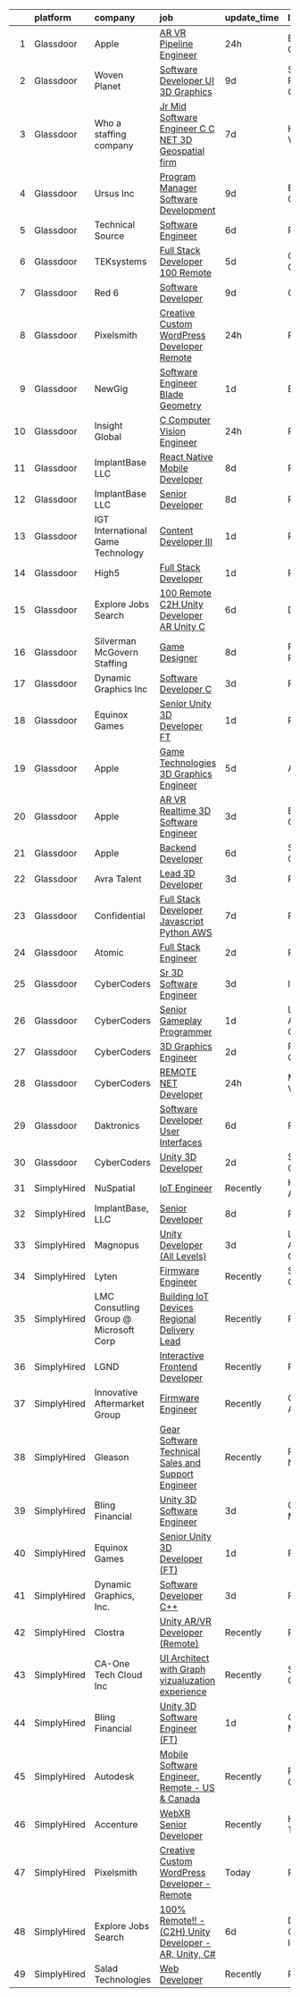 

|    | platform    | company                               | job                                                                                                                                                                                                                                                                                                                                                                                                                                                                                                                                                                                                                                                                                                                                                                                                                                                                                                                                                                                                                                                                                                                                                                                                                                                                                                                                                                                               | update_time   | location               |
|---:|:------------|:--------------------------------------|:--------------------------------------------------------------------------------------------------------------------------------------------------------------------------------------------------------------------------------------------------------------------------------------------------------------------------------------------------------------------------------------------------------------------------------------------------------------------------------------------------------------------------------------------------------------------------------------------------------------------------------------------------------------------------------------------------------------------------------------------------------------------------------------------------------------------------------------------------------------------------------------------------------------------------------------------------------------------------------------------------------------------------------------------------------------------------------------------------------------------------------------------------------------------------------------------------------------------------------------------------------------------------------------------------------------------------------------------------------------------------------------------------|:--------------|:-----------------------|
|  1 | Glassdoor   | Apple                                 | [AR VR Pipeline Engineer](https://www.glassdoor.com/partner/jobListing.htm?pos=115&ao=1110586&s=58&guid=00000181b88d7bb8a4b5c27429c0faae&src=GD_JOB_AD&t=SR&vt=w&cs=1_7e60c40f&cb=1656658689347&jobListingId=1007972446641&cpc=AC285F3A3ECA6BB0&jrtk=3-0-1g6s8quv2j4ji801-1g6s8quvfi3b7800-1d5f2db8634c51cf--6NYlbfkN0BvKrLyj5gPmtZO9T8euul8TCxuuKNOtzRJOomxnwSEodTz2Bc-sPZlbtkML8D-m4qT2DjEjpQKGDgNwmz0vov5PPHhWcBL3nQTJXNeBfVuz2_zERcmGp94VjvwpFB1CDCw33aHp4649kAZagZuh0c82_Ag1blRGzs46LO7IearL66muacGMpJM6NWaC8NqzcMBrrMhiOvNXwzUY_fGQu9RsgdCB44zphenJ-RHerUrynoabYv4TIIZDh6QZ3LozbE0xKGpT8eynC-YpC28f6sifaoLLRf9TTpMCKL6WxGdeBWvW469q6dS7fbv0tvRREZdxnTn_24avTM1PJEkoSJJRkKZHTHGBGQHTUKduooel_RZp9hzc3-pieVjlQZqQ6s7BgQXDdWxo9O14TfHBKTUqAdWxTA4abvWJcjIwfp776AGU6TQIcrRfBKzfZqj-ZzgHsFWjZ6JUAjDPM6zOQMlIFMzGgu0MpHm5pR2eHintha45A6Lalx8YBlEziIeghHUCTGnKAr1mRVxJR5T4S6u6dJNjvqt5GMDtpr8LxveZzJJdgjNT4g-kwDAXFjr06CSq60PRiiO33SkLdf0BpJbXvyq_Wbeaiv_HvCv-AhFXOGo1bxs6cJqz4eYHVAh4QtvG546-j0aQhIdESYByVEMHhb1hdDMVD0arg-phPZE4hijakWCO9vvLs6SNkn4PubAZ8eGJAojOSdfZwRzyEacOCsc51IqGV-AMvIZB1rpQHcj3mxEuRYQxiixV6C5tWIYSkDopuBA9n0rTZNtHn1Ll-p2_LOaW6gobLx-hzQA-jecLcvtbPpThB5nz3tepO1AQCj_kLYOopAfr59H2sqhYT8a1R7wXGKMwBdPcbzinXegXIZKAUYYdRAKM9yUOcT9CrJ1QW3NKJ6SJmUBHinSWUW2Jy7FdlUoXP_ROnQF1vnAIKRZstzl8co1AYWAO3I%3D)                                                                       | 24h           | Boulder, CO            |
|  2 | Glassdoor   | Woven Planet                          | [Software Developer  UI 3D Graphics ](https://www.glassdoor.com/partner/jobListing.htm?pos=109&ao=1110586&s=58&guid=00000181b88d7bb8a4b5c27429c0faae&src=GD_JOB_AD&t=SR&vt=w&ea=1&cs=1_f8ab2852&cb=1656658689347&jobListingId=1007955687010&cpc=7095061949A44974&jrtk=3-0-1g6s8quv2j4ji801-1g6s8quvfi3b7800-da7d4409d741f80d--6NYlbfkN0DSgjPPcnEdvoK3uuxfISLALE6pB1FR7YSHOr_tSg5_QCn410VK5Ds4sai37YL-FnEhUvG6znOTbphGwngXcmoHQ9ABJRffHNWhLUdiDxUSHVTiGv3ojd4-sF3sJNM4xsyd01VO5GnQJyVvfpULynuHBxYqfojnCTSmBGCbjWQ81L1iddkWxQrTSmL50dKnsyukfGfjQRPWamfCJWyhPbvISr5LkdqRmjMHKMOM6mKXUPPk34Mmb3OsKXhZAAn0XSq33DmQkTo5MLIAKREW5cur1wX3nBR8g4VZMINxhh2bLX1lt_wH21Ze2eN4rY8TtuJxHd3-vJuMay94lGjqOXJb9Rx8FnNsz8v0Ott1KyCbwoipowO9FsJIN4g_8JCHOTSiuBRIMiZ5EIwS_5z16JGRYhPPo86qRwtp11OJ5qvHOISjnOGNQz__Tcsi0YbKK1RSkxFHnbngcJ0t_FOPNi8Qkc3dZdP0SeKof3z992JLAN8Xa9fNRNCRzB1BSh3k-or7Qk8vhCSRg3EsVzJlAqbyAv5tdOg6VJEjVJdvIGAK7lo1FZ5cTRCDtvyPngYfUBDAFcvQv2z53g%3D%3D)                                                                                                                                                                                                                                                                                                                                                                                                                                        | 9d            | San Francisco, CA      |
|  3 | Glassdoor   | Who    a staffing company             | [Jr Mid Software Engineer   C   C   NET    3D Geospatial firm    ](https://www.glassdoor.com/partner/jobListing.htm?pos=121&ao=1110586&s=58&guid=00000181b88d7bb8a4b5c27429c0faae&src=GD_JOB_AD&t=SR&vt=w&ea=1&cs=1_704e32ef&cb=1656658689348&jobListingId=1007959211111&cpc=334ABAF5D42DC775&jrtk=3-0-1g6s8quv2j4ji801-1g6s8quvfi3b7800-625de26a60a44a45--6NYlbfkN0D8qe4D8speIWsVRs46h0m7IsudPd75aHHMzmLGJRCPyG-QMcvsiuXB6iu7s5abUKrKUwETLck8qCCezqhv485mPt3Q_kZI7b2gH96tQV2uN75OtnfMYlmhYFTv8n2tEn5NsykXGqWCeiWEW_wBO3twwXMmLZHhwVumMEbGRRqD1ZwGQ6mbg9pdgTouKvehbLAV2d7AW7zaU7q-Y06IMNiMAwqC5SLrC488M8OLNfl-qELAKTfhEkeT8B7S3yeLQWXUNpc5yvY4Yw6jWQXSQjBKaBv4jtcBExReaIu1ebc7ZJ-LPAZdwIpTuOeNM6DHkbeXmlagl1iLH-TbXEeu3E3KXcG_63L1gmx0Wr1DSquGpszVAH57omRhcaMDpKUNtTZCfSDxSfrOu59JxEFs9TWn0C-k8sVQnFC8ylz-uV3eAtNZKxebGswXXElEhKhIzmX1LWy80V-xY4pWKSNH0At_qSI98YPfjd8gdcdZCF1ATtkPp4mQSl0p-OxRt5URPF35_4PJgHsjxrRKM5b_TaLq3rNsnwxNRqY%3D)                                                                                                                                                                                                                                                                                                                                                                                                                                                         | 7d            | Herndon, VA            |
|  4 | Glassdoor   | Ursus  Inc                            | [Program Manager   Software Development](https://www.glassdoor.com/partner/jobListing.htm?pos=118&ao=1110586&s=58&guid=00000181b88d7bb8a4b5c27429c0faae&src=GD_JOB_AD&t=SR&vt=w&ea=1&cs=1_fe484fc1&cb=1656658689348&jobListingId=1007955127998&cpc=C891152315FA1AD8&jrtk=3-0-1g6s8quv2j4ji801-1g6s8quvfi3b7800-36fcf56525232198--6NYlbfkN0CT8vBT9H5mqECx2dfLV_FONLPDKpIRssxVwtj05Tmm4rA5I0VNOPdM1oYsK66ov5ouvJivJ5tJ2SVqe3r-e5HeLsmzLzDCShG5zpORszXhBJtxPw57cW2U53V_UbSQd9JzwMjFCX02TWnl5hXdiTy7EYr6dFtbtpfAs1imD37TwjXyo9FMeYXF5abEcIqCIrfa_YzoIE0CwPbvCWK2fwkA3TiKmtrv2QdMSTNy19rr_hWY1tFZI1qXm0u119vt2JKY3XHboXIds4nDribxhprSmGA_njOu7fzlnBr-wEqxvxBxpWcWlgPlIyCurVCuCempSjl34S7EbKlv4N336eJLWn4n4fLG3ytOSG_GJjHs2BId2qfaH9Rt0uZcFJK_DKBYtjcIVn75mj3uOvtF4NCeCHRQDUQCkcJ1A9Th8kGPy4KXurOe2hbq88LcZtzR4sW30FQjDc8pwE8KQlzMItR0kaONYT6diHVnN_nbKxYk-0KqF_U66YzBDHTp3-Kpw3xqFxOteC0eZVcn1VCkIoRJsdpykiTXeWAii4lbCzaDIkxFp3axYBgi55AuyJLvJgCMW09WkMVAquc0Eic5J-LVs8FN0Azk2k0BT3MJ_YjmQGkYL6D8uO5Y7FXU-pRp8uIYBtXa0pJFsXCxHFR2p4bVBTfD7E2U_mA6a7jfjnTw6ri8vYqMf5I5tR5fEHqmGKsPIgybuxSF8sYVa3NanFFQiHIpEE8e6ekWY3Oz43vP0_L9KuWiUmXj0Rzfe3T6guc7EaFhHAAkk5K6erHj1vMbLS5X2EgBcGPateqeNgEYUoNSHcDMKFiFTzCxVnIkOdWVVzYP8OUJQgfLpy9JuFIub3JzsusHiGHLvRqho0I7ByXN2WUi0iTbh4TtmmA7rtq013PAmA8iaROndHqpiHLKXIOZWcGzpKhBdznVZLopiJbkOovA7aTqDr1CmOTOMfMmEOnpis_6qjrBW8ICpXYmoL_g3HFWlCS1gA16CZI1FSdq-L1BKUf1) | 9d            | Burlingame, CA         |
|  5 | Glassdoor   | Technical Source                      | [Software Engineer](https://www.glassdoor.com/partner/jobListing.htm?pos=117&ao=1110586&s=58&guid=00000181b88d7bb8a4b5c27429c0faae&src=GD_JOB_AD&t=SR&vt=w&ea=1&cs=1_51736cee&cb=1656658689348&jobListingId=1007961571512&cpc=451933188B21919D&jrtk=3-0-1g6s8quv2j4ji801-1g6s8quvfi3b7800-38a998f66b34b28c--6NYlbfkN0BVHAVbyk02xtdsekdlTrE-4sTi7dv4b3jkPrZBtDRpMmX6F-ebl-7PLX6xGoiR0jjAZMnmRerhPS8uGsQzgG9CydPJ7lZl5noo_pRBVedVJ8bNhZsjvHTwcVuhI-z9CqrJ4lm6RRWljlxgDh51O7-xUjw1kfzByL2-3aNCQvEYsWSE0Bs0GjSZVC5Dyh699AoYTkcMWO3XoNj0MPBxG1OHZXck8eyIx-akdWCtEpy9qbyWjo9z0oUK2Q5-aezN3fs9Q0pt2uk4rUTSJjssOB-3U8V3ZtThs-9kSXSVgu7y2hGsXRHxHqNVqApYkP4BYI0XuOdigf0M8_eZ3TiRzMeHLYvxjvCfEwZHgfKMMNASmrsPtylRAFtyfJZNB5J-o11qpShaoNMBb6yZ0YDAZiSGm_V0eAvT_JO2v1oFHBfAi_N7XZaBoeOropAAYikc9VpWFs7DoUgDd5jOx_UAcnXct02bppe7K4z_feIggSUEyURj8TGmkXq8BTHfZEkC_HA%3D)                                                                                                                                                                                                                                                                                                                                                                                                                                                                                                                                        | 6d            | Remote                 |
|  6 | Glassdoor   | TEKsystems                            | [Full Stack Developer  100  Remote ](https://www.glassdoor.com/partner/jobListing.htm?pos=116&ao=1110586&s=58&guid=00000181b88d7bb8a4b5c27429c0faae&src=GD_JOB_AD&t=SR&vt=w&cs=1_55e857a7&cb=1656658689347&jobListingId=1007963107769&cpc=FB7E4A1762AE5BEC&jrtk=3-0-1g6s8quv2j4ji801-1g6s8quvfi3b7800-dd2d6808522f015a--6NYlbfkN0AuKz8EBO1xHDEL7V2YF9xF3dC_I9B9i-Zw2Jh8clPMK9BxhHDJszxSyW718EipT5My3xB9RWvC7WDHU0ow0h9pRvblyax8OxUTtalMaILp5jVWkqYx7spXz-8btzutYQSmz2NWveblO8aeSWwOdjrsGXboQ5PLDlnryxKKX6yYvnVs1-XGk4ruC5xRGxEUMdUVK2h6lUTgkQlkKwvtSZiWLNO_upMWZQ8waNszWvPW8Zcyfejz1emlwMtPktk60g-thv0zk9mugBBJnEi5oRUoG5cc20NltTfSR-DLDTiYiLafwQydzn3We-Pp9dOCJma3tYH-xQI-hQXrI1NiIWtZINzuMfoj_7fqu1LbRTpR7pcQz5WE__6KTk06J1JFZqQuwQp4Z0TxaseoPEafdYvDTkSZzriVLUE_SiErj3bvOmWlsRuEAbNC1dsl8NKPPFCjiIfgUCV0FhXBrJymjRBce60mo-ZAjulOoeTX-a1ewXqYfTysEfJmFILB3iiBrzOmELdDYMyfBd1b46YAocSApB3Vp6Pa0vDa_re1cSyMDe7iqjcGFO3g_FHV3JKTLm6qam4wdDj2bhfeXY39mjp1u-Tdk6tSGSwXEk8vHQw-fj7W3MbTrXKMAufXXoNNpkiDRcFlu1PG-ssoVjKvL8HLMdsxewnyOZZAlpbXgZICQmezRF5KqZXfgcv0L7SpoIT2hqDaPPBUkPgjm8ovAKAcmnRyn1jD6f0xDEHbMVk6GrECmsT68taVp-kv58t0UXK-FJcPXIVgRnkygoSaXphfPpcBiEuPEjdeVvdTaF4vPzwfviqGXu2J5ci_tFLx9EdAtQkTxgXez7t1754OhlhK8td5jderQFTP4ozoHpQPPMIdXjnoAEYEbvRMdQ59cS5uhY1hz9G55oK9vYTW0yaRsezTB6Nbo-laXcGq0rQ26uS0hf9OTuVVpLYIaAoqx5Q%3D)                                                            | 5d            | Cupertino, CA          |
|  7 | Glassdoor   | Red 6                                 | [Software Developer](https://www.glassdoor.com/partner/jobListing.htm?pos=103&ao=1110586&s=58&guid=00000181b88d7bb8a4b5c27429c0faae&src=GD_JOB_AD&t=SR&vt=w&ea=1&cs=1_94cb3fdd&cb=1656658689346&jobListingId=1007954506966&cpc=D39918EEEC7506B0&jrtk=3-0-1g6s8quv2j4ji801-1g6s8quvfi3b7800-5c4ab0b83e9db3fd--6NYlbfkN0BKgzQyzTF1Q9mOsR1amaS-juVGLjHt5Cdom-gEF9y-xS0Vel0hhr33OUoAFojkZTzCCxyAhIwoQ3SKk3r6crmKD9iTbnHnckuIkOAw5our6bD3BudqyrmfNQD5cy0RhvJxJo-ysTYFanxeGh09IpdfdRulBhDWqkk0Jq2ImeYR9SWRM0iCMeUKtOM3fPJzZTpbv_yRoxvWpKs-z3qW3M4qrr01ArfvpEZN7qN39LJFW_iuLoNtvgXQrdptswsf3walE4DiwlTZkwfL0u54cNqwOJV2ZfyS7dG9V-8s6tt1NYDcIQoV6EITBY87Shccx32Z-ngas1cNO5vLtX2OW2wrokZzKsC5mq0XBbREZZmG8XyJYwpz-kxehRhifv6O8WNTxQo3TrkOVFVRQvj8R-ZRM9idzMxeuqsm2WKpnvbvgbvFhPqIa4AinxzvGJ72m9oL-wi_xaFzXQHgL-lIZsFEWO_tVizdJeCixT4MUG6xv5616EktQwSlyGmPC9MPy-0%3D)                                                                                                                                                                                                                                                                                                                                                                                                                                                                                                                                       | 9d            | Orlando, FL            |
|  8 | Glassdoor   | Pixelsmith                            | [Creative Custom WordPress Developer   Remote](https://www.glassdoor.com/partner/jobListing.htm?pos=126&ao=1136043&s=58&guid=00000181b88d7bb8a4b5c27429c0faae&src=GD_JOB_AD&t=SR&vt=w&ea=1&cs=1_e5aa00e2&cb=1656658689349&jobListingId=1007973883449&jrtk=3-0-1g6s8quv2j4ji801-1g6s8quvfi3b7800-9ace6d2b283665ed-)                                                                                                                                                                                                                                                                                                                                                                                                                                                                                                                                                                                                                                                                                                                                                                                                                                                                                                                                                                                                                                                                                | 24h           | Remote                 |
|  9 | Glassdoor   | NewGig                                | [Software Engineer   Blade Geometry](https://www.glassdoor.com/partner/jobListing.htm?pos=123&ao=1110586&s=58&guid=00000181b88d7bb8a4b5c27429c0faae&src=GD_JOB_AD&t=SR&vt=w&ea=1&cs=1_01cbc702&cb=1656658689349&jobListingId=1007972191199&cpc=F4EED0218A761C36&jrtk=3-0-1g6s8quv2j4ji801-1g6s8quvfi3b7800-07ee170b6275eb53--6NYlbfkN0DMRWx3dxQwEUy80STP2pDlM0S_bnaKySzJTmtENEPEW3GrnwDjkmeNwP_gM4-BL2EF_g2Ic3Ob19b0GQ0EEj-6_mMnijaAJDoZuKRSZ7w5KszHpJloFu_9LhrjxYUCADxZKoCIPECkaqwcsCMDIG1OKRGFqJWWMO44T4vmBaXUhZ5AmACZkL_BUnih1vAu9nR9_5rDua1DuRp2QVutMqXK0fBcPWSqN4q3rXxK1Ltvy6cOfqUHtocPkJHXMlgn8TN2YGG4bCGzzHjHIX-6xBRBS8A90JsiyxK7IGivJUh-JE53NySogXoDvN4aL2h1tPaTOEFHHgY96hm6gKhNVYBpey8G07MPKKCtFXF4SAO2366NEVMFGSNMid5xkiM39ThYWqkwiPWdmkqXkdrt8TFmv4wN1eCw1e6OTWlWDl5zblGmHe83zBJ_iIkTbYXId92jeuNZHc4ZN3LZK9DVDFd5_Hvqtp6RjiolZ2XaN6hbY3y3quuBIjqhmlAmkbchFR8o-aB82vmNhJg6Kqswl4zVA79f3NCP3G0xqLVt-k-mlA8qniaLTM0KbBCHXGqIrrs5R625B6OTGFo0hhIlGDJzpRDab3p0xjciwiUEa5hr_wC2v7cVwxGGaQSDDdO-UXdkURA_b3ti1oZkphX95-KcL85oTGeJSEiv-pOyBZJk8Iaduy8Dqqo3G9vM_2NnfEI75kbaHobnXT8ilJDdZPOAP87rfUvyof8m5LpEN5IZqwI5g6JaApPgXOpeq7QZJ-c%3D)                                                                                                                                                                                                                                                       | 1d            | Boston, MA             |
| 10 | Glassdoor   | Insight Global                        | [C   Computer Vision Engineer](https://www.glassdoor.com/partner/jobListing.htm?pos=122&ao=1110586&s=58&guid=00000181b88d7bb8a4b5c27429c0faae&src=GD_JOB_AD&t=SR&vt=w&ea=1&cs=1_307262ef&cb=1656658689349&jobListingId=1007973570056&cpc=6FC5BA77C9A4CD78&jrtk=3-0-1g6s8quv2j4ji801-1g6s8quvfi3b7800-c1e7a501c3fb4c27--6NYlbfkN0BKkHZu3wF05EeDimN_p6sYpKCMArvwa95YdH7UpkaBCobj99dZAfyuabIV-dEThHXJeoXWh73sKD6iYvKca0fqS7edlRXJIiJ3u56MFg4IcKjkxM-p3OAv67Tk-g69Hr_Jw7p8wdDFVkUzCUEaRyWgN08TvkVwvXeek7395JE0TEdOfv4ev4GTkB3T58Gk9f1t-30-RoazBS5uyrS9MunBvPYhLjnzNH9NRaCMYgk-fTNarjjA3SWU48zbSMI5_ou1UOfNUmLsiCrjVWkegpM2rQY2OcKKDlke6GZ04pu4DQ0ykCO3_Eo_nFQ-pisICSRPRPgh-WbzbcyThnHUOiBJbTVFr0D-7EyJLow4vMha_rXTrJwShSNRlVxmNBaPQ1UUC0i3bDzDc24jXgD8QiclHmHCZgNGbGu_m16cGDldQvjxpScy34qOrcqDHg8X05Voo9hlMQB5TLpWxh729z3Dl14VIodnvRlGyNAZzdi48lRbzEMGis0bx0gKXZRwqw1PsHz-TOeDQg%3D%3D)                                                                                                                                                                                                                                                                                                                                                                                                                                                                                                               | 24h           | Remote                 |
| 11 | Glassdoor   | ImplantBase  LLC                      | [React Native Mobile Developer](https://www.glassdoor.com/partner/jobListing.htm?pos=105&ao=1110586&s=58&guid=00000181b88d7bb8a4b5c27429c0faae&src=GD_JOB_AD&t=SR&vt=w&ea=1&cs=1_77476743&cb=1656658689346&jobListingId=1007957807226&cpc=F7A2269C793D5877&jrtk=3-0-1g6s8quv2j4ji801-1g6s8quvfi3b7800-5c8d0a05a8c6c5a6--6NYlbfkN0BHQbTvVCdnG9b5D_7dafPobYSDZepSIAvvxtVc087LjiNw-s6lgyJahSy1GHsxjTdHmIMK9E_40OTjVPO0ENsVyl6GMyfEVsoo29DQNBqPMsCPXjbc_KenJVHFPBx4fOd6tzIQsHCej_drai49cVorEUJqvvUxrHGJmB0kYfFXhy60oIeINEh5HdgkhMfuAq8hRj8Ib5-8wHwAm0oHl05mFrYPC05hpIURCdfMCZAnnnA71ZRaVwB2gNEwZ_bfYEc-us46CpARTqgHqqbBwEmMWQrvX5QwzVtqWK2YTp7O9BVEghRoIpCwuSFIlqW08BPcZLgiGJceOldT3OKfSKbQNN-h5Hef84LCE4pW9fykO_U_6qCW7a6KDr3VQVsspQSNceHwK1S-sqZ1U7Y9emSLI1GBr0yTEMmwv433goM7lAzFPvs0I5unBZw0V3cVzMzn4BP3HLoe2BX2xo8OixPmqv-eE8MZnZzAp8E9afskg5AO4BV9S-nBtimwO1e6tAS_FsG-xU6r2g%3D%3D)                                                                                                                                                                                                                                                                                                                                                                                                                                                                                                              | 8d            | Remote                 |
| 12 | Glassdoor   | ImplantBase  LLC                      | [Senior Developer](https://www.glassdoor.com/partner/jobListing.htm?pos=107&ao=1110586&s=58&guid=00000181b88d7bb8a4b5c27429c0faae&src=GD_JOB_AD&t=SR&vt=w&ea=1&cs=1_48616333&cb=1656658689346&jobListingId=1007957820633&cpc=C5F9C09AE97B3D2F&jrtk=3-0-1g6s8quv2j4ji801-1g6s8quvfi3b7800-45a05c806a6d09c3--6NYlbfkN0BHQbTvVCdnG9b5D_7dafPobYSDZepSIAvvxtVc087LjiNw-s6lgyJaGbu7fEscQ6pZBMKEtdjxNwgmX0ciyn-BR6tE8MLSG_fBtNgqzdZIrlcnvrR-wrO9YX-yeiUAT8dLF1Ic2AHyvzhCxNBqKELpLjJWlKBiNFQYeImUzGsLe4qlT9S8ZJ2CPHHjE3WuI9n-EBuNDHrQM2DWTYaTjKnAZZtFQ2OiPwQdCJ0PClq0ASs4tfswccbpqJUpjVlNDgXk25sjh0JMZPH4xwEa8Fb3H4OhzB4uK1BS1YTn8v0FnqG4MnVWy3vudp73Pum_al4JYjbivqNoL7utccN-vq6FTQr0KyjC7WBrRgAl-YB_FeuSyqyd5CIAZ3IfUIohP0vNT8Wsa2I3wjCBayiD50C6ifQNQgTNGDvLSg9H6m_H1WMdWYES98zVTjnbz90WH2HWCgy14PPDDGfVj2_5Tpu9-0l2nXjS96tAqV_RNiltgQboknyINMxx4E8SFbQb0r8%3D)                                                                                                                                                                                                                                                                                                                                                                                                                                                                                                                                         | 8d            | Remote                 |
| 13 | Glassdoor   | IGT   International Game Technology   | [Content Developer III](https://www.glassdoor.com/partner/jobListing.htm?pos=102&ao=1110586&s=58&guid=00000181b88d7bb8a4b5c27429c0faae&src=GD_JOB_AD&t=SR&vt=w&ea=1&cs=1_da4ae60f&cb=1656658689346&jobListingId=1007971098258&cpc=43E37B7B5399EAEF&jrtk=3-0-1g6s8quv2j4ji801-1g6s8quvfi3b7800-e16d4a7645c50906--6NYlbfkN0C3FGiAGKMufg06vyvXEyGw-21Rz5inohOPof25eO8swrw6TWRIst41YXjqp7YQq9452rKQDxCCV_IA1_XZE23ZbYQJ3O1O-r__jclhSxkrY9Cg6mYeOX6R5kzK4-ftdYp9aaexOnM-pzt6awK5qX_w3w1P0nLQUHhl3_aWO13E54bDWCyN6K6GtcSarFXEkwoQD2yh5duOWutP3PjrfklIK5urFitNLU3xlY4SCOGBdLlydn2WriTbbNtLOb4C3VRpORS4fJ-DsdV5PHTxC7YDhWIh78wzzVNEbSjra_8w1CpCDlXAuykDhMqKM3-ozGZ31ZYhXw9MZt1dw90oB1ov9YeHF2HzIT6xAweRSviDzNxsReFLYY8UD3d9W7paRqt5M4kw5q_CUnyi-42mqPQ2NQk_af0UstwAocWmscR2bYgJY2D4C_fxV5COlVvurSTRdA8AO4zC_6CmVx4m1awZj6SgeAJf1V7gsxMaEgfyGQTI01LEwSujB8vvuFW1ynSgQR-4t-XYpHf9CTl6WoAE)                                                                                                                                                                                                                                                                                                                                                                                                                                                                                                                  | 1d            | Remote                 |
| 14 | Glassdoor   | High5                                 | [Full Stack Developer](https://www.glassdoor.com/partner/jobListing.htm?pos=110&ao=1110586&s=58&guid=00000181b88d7bb8a4b5c27429c0faae&src=GD_JOB_AD&t=SR&vt=w&ea=1&cs=1_fdb96019&cb=1656658689347&jobListingId=1007970858655&cpc=8CDBB1EC89CF7160&jrtk=3-0-1g6s8quv2j4ji801-1g6s8quvfi3b7800-10f789ec03780c9f--6NYlbfkN0AV8vU3o9nlw7wqa180ZkP3oAg17VLIhkP1SPyaIh_MQVSfWHQ_D-a5hu40yW4gQxWR_HOCh7-nmvzii8elykdzJ_oTeOOWIykvsvbrHeTZ6qjG5YA0JeZ_EfBKIDOnHMRSXKkoACelUoiJOmNHBaozCalxI6Bq7vZpGZaMK5iNmlJ_BXhlt3HhxJq7H9Y42SaWC56aIriWw5SvIywSplVvnnmGuDsBbic_Q_s3EBdz8cVRGyC3Q1YhzeaADoG_VkRmgropY73GwX5u3I_dGiAaUcOei6gZu9p-24Gkxdt6rK1F7wnRlk92WnUsHRlEKErXceW5JbFDLtyzwqkhtOYLZjSibFT1er28tw5J88a5fTlQKJdJzYHtJ5SFcPZL1GLBHht6hKM5iVKUkS6ixHvl-PeN3FLxn-a0KYfySinRZWsl-7f9jMIcUj17eiLrL5BrBtRSklZr9aTM0zgmQKb3GuKuJanCNjJoyplScBr0zxYPkct49UEFu_zVYUexs95XlBOP0JcnIzJfbayV2foL)                                                                                                                                                                                                                                                                                                                                                                                                                                                                                                                   | 1d            | Remote                 |
| 15 | Glassdoor   | Explore Jobs Search                   | [100  Remote      C2H  Unity Developer   AR  Unity  C ](https://www.glassdoor.com/partner/jobListing.htm?pos=127&ao=1136043&s=58&guid=00000181b88d7bb8a4b5c27429c0faae&src=GD_JOB_AD&t=SR&vt=w&cs=1_671bf65e&cb=1656658689349&jobListingId=1007961440668&jrtk=3-0-1g6s8quv2j4ji801-1g6s8quvfi3b7800-e19d92c6f24ffd7d-)                                                                                                                                                                                                                                                                                                                                                                                                                                                                                                                                                                                                                                                                                                                                                                                                                                                                                                                                                                                                                                                                            | 6d            | Denver, CO             |
| 16 | Glassdoor   | Silverman McGovern Staffing           | [Game Designer](https://www.glassdoor.com/partner/jobListing.htm?pos=114&ao=1110586&s=58&guid=00000181b88d7bb8a4b5c27429c0faae&src=GD_JOB_AD&t=SR&vt=w&ea=1&cs=1_a5f09e43&cb=1656658689347&jobListingId=1007957290539&cpc=F45C15D234B746DE&jrtk=3-0-1g6s8quv2j4ji801-1g6s8quvfi3b7800-89b269772a073bc3--6NYlbfkN0Dwa6funn_zBmfmtIHdm8fVkKK5B_TJItnddu1qKbLcVKNtQnq6u1eV-3UF40GEJPcjT4xrmkgORxJTT1tfw2atO4f4SboBnuv-924LXl9FaKEVyMzdkNQJXntVqrwATgc5sSvVqsA5dDPSX4T3Onjywb--ej_SpUW57z4Uf5yfFSU75oWrDYCGzgFkIRaZ2LB12XCMfomkaODP8NxLSVIRP9uOg4ydcmThKV1RwSS8ucmo_j5a-7b9x0R04Mo32O0IBpNOokwTsIkCWRiwGJJmPcz5etlgXJfE-FO2RKID763mRhhj69CEE5GVoO6DRCtsTQxW6vg5pxwZo7dALHAvN559WId59MOtNIvmz6MvDX2z5L8Q8gguPp7xoxwAluj1jFkJglo_LQQjYGF98010_JYHaDou5BEdmBTLI2GzNIdKBFD_BhpC7FztcbKv7up2hiYgOJC61NRPavcitxw7rjEc9ShXoMQyRDbJx1DvxFqUq12AFb4E)                                                                                                                                                                                                                                                                                                                                                                                                                                                                                                                                                          | 8d            | Providence, RI         |
| 17 | Glassdoor   | Dynamic Graphics  Inc                 | [Software Developer C  ](https://www.glassdoor.com/partner/jobListing.htm?pos=104&ao=1110586&s=58&guid=00000181b88d7bb8a4b5c27429c0faae&src=GD_JOB_AD&t=SR&vt=w&ea=1&cs=1_6eb40fdf&cb=1656658689346&jobListingId=1007966990287&cpc=AF02A54CD0F60729&jrtk=3-0-1g6s8quv2j4ji801-1g6s8quvfi3b7800-985c606ea52ac717--6NYlbfkN0D8zH-OS32mCfLUVdqGSMwrigRLG3ouzSKCaXh7jZmpYtM7eMSA_3r0dYOkuVzBAkUP4qlhMnsmR29HOVowLS7CVzx1loPAAzCIrpjm99zkGjucQVLDnH8j5YzcyZKZ6lzz_XDlmgnuh1K_Hf_5nxMz1UO20VFshLxTT-7fNyLB3ct34-410CWDjDGNaRxePXjMcb9rALT9ht_AyJ_GG2OKAUJRrzeEJBm8EE7eX43yqkgiEMWuNcAhfTGNCZzFSgfzBLrOAJpeyWvrrhcW4d90uvQyowDV6XJgxBbEUdJh563-VASOp632FLaAPdv_hsbdBJTnZL6IFbkPLpUNoLwFpzloqbep7ioXjypiHOBV0qGHJjd0HzR_XUoUshDwOz5B2grxOOcxx6hZXuSAhOr9uqr57f5EnJdZCs1PXGamaPqSOb-GicrFAL1Dox4HvJO_GQMSkK153daYXtfYCPkfjAPRuW9g4WVv-701AbHfDwpH_L8E3NJrNPc740xMxlA%3D)                                                                                                                                                                                                                                                                                                                                                                                                                                                                                                                                   | 3d            | Remote                 |
| 18 | Glassdoor   | Equinox Games                         | [Senior Unity 3D Developer  FT ](https://www.glassdoor.com/partner/jobListing.htm?pos=130&ao=1136043&s=58&guid=00000181b88d7bb8a4b5c27429c0faae&src=GD_JOB_AD&t=SR&vt=w&ea=1&cs=1_bdb98b3f&cb=1656658689349&jobListingId=1007971049003&jrtk=3-0-1g6s8quv2j4ji801-1g6s8quvfi3b7800-8d98e9cbac81868d-)                                                                                                                                                                                                                                                                                                                                                                                                                                                                                                                                                                                                                                                                                                                                                                                                                                                                                                                                                                                                                                                                                              | 1d            | Remote                 |
| 19 | Glassdoor   | Apple                                 | [Game Technologies 3D Graphics Engineer](https://www.glassdoor.com/partner/jobListing.htm?pos=112&ao=1110586&s=58&guid=00000181b88d7bb8a4b5c27429c0faae&src=GD_JOB_AD&t=SR&vt=w&cs=1_247958fb&cb=1656658689347&jobListingId=1007963574622&cpc=334ABAF5D42DC775&jrtk=3-0-1g6s8quv2j4ji801-1g6s8quvfi3b7800-b26b9f2028e1d52b--6NYlbfkN0BvKrLyj5gPmtZO9T8euul8TCxuuKNOtzRJOomxnwSEodTz2Bc-sPZlADHp0xxmf8VmF_S-P0Ctzy4qWN3wxF51zBYH8iv5Bwc_PEIuo1glknW0x5WIvAYtTrxDLotyXeh63BCG8xRLtAe_beDd60UVoxOL0QwFqreIjpILypxP0-MD4LHULLtqrbYy70HAo3k58uY4qDj0G8kqGgaqmsKH3Yq8vIEoQ-ubmp9Lco3AWXDEsGEQTFbHW1fdxy2wUJNiSBxZYRuO8OpmoSVzo1gQnGu4QavvwWgZ9XZQxgo3EpEdbwlRCc-Tpqs7Y8yHi8nQDwQnfQDkAIRDu3Bpk_qWWblSRmmYws-lH_9cP-k1fUImRdMgMC_0wOXEp9fBMthkezlxAprb8KNz8sUylRSWwB_xHiEFrgJTKZINuTnn-MYLXjDx0SUdU2lTkPFMefLKLFb5J5usy55uQUwTrBBZeQvVSpWhoZ7EV1j4BDAs7hCMhNiGB8IIdXOa29LUbtDFdWKJO1Xw4pOHUmdaaa_sjnhiWB3J16a9Zf8kFC9KG_TiiFB795Cb5VC5B1rTC_BlUIxasBgivwPuuxm4UTQ6PD39isDJT4zZekbb_Ik77DCF_a1MOw40ysJp4v-E2_Dy6JMilGEXrZkJpVYfniAUrLI-w2_oa_UYj1L-RBmBISta9Jf3832t1s0m0gdXams_aC55nlm73FA9QNNxctNWDMnOzcBPCVfy0R3acYKgGNPVsa2BfWd-rwKUKyi8BhPT-YPv7DAgTU9Lf0h3OxnElerx4QOCkgDvHOammv4lSWk-J09zYwF9dhFenjXcwpiVONGz3zkoKfZjgl7nYUrR-vk6W_FhD_sUjf-EJ9cdHXXzpRItLLzx6YRW8oZUMZLFSmTdaD2IfT0GzDYnGI6jr9jaFgO8Fw1MgOsLqiMNkOlk-ud00M2HxCIMPnvgWccK-r-arjWIlmK5EXR1KT8e)                                      | 5d            | Austin, TX             |
| 20 | Glassdoor   | Apple                                 | [AR VR Realtime 3D Software Engineer](https://www.glassdoor.com/partner/jobListing.htm?pos=111&ao=1110586&s=58&guid=00000181b88d7bb8a4b5c27429c0faae&src=GD_JOB_AD&t=SR&vt=w&cs=1_f7de6cd5&cb=1656658689347&jobListingId=1007967756931&cpc=F41FEAB56D215062&jrtk=3-0-1g6s8quv2j4ji801-1g6s8quvfi3b7800-4806121aec4dd282--6NYlbfkN0BvKrLyj5gPmtZO9T8euul8TCxuuKNOtzRJOomxnwSEodTz2Bc-sPZlbtkML8D-m4pu2NcNAs_Kc2NEh8CThZ9616_LZTY1dZKYSLeqthIwIaV4V8yREmAbG7OXFPG0o0USwSFbce9p6oUBcWVV_0F9uHBt0_SWa4UI5gGY1RfM7S_RpPZppADDNYYvnEE3FPcogfxkAL9RgI3OVS2a-JlLE5XmK0u77yUGz74s97QwQFAOEJj0FCFn42OqCKkB8PTPk59AbcRYbtYqR42vRlgC16ODMPxeOfVgH5ZO4hwTeEmhr4HRKwgYgZXEg86qqZzkE4i2g9l08MdtS4yn-iD-4vkyJbnBv-68Q73Rp7GgyysXk3DRczAvgvRM3Od5IYgE2eH-ykfvkWEzvUfhYooS4Kq3DbgHvy0XAGr-fHLNtnn-Cb27niUkV-t7WEnbxPFHjzO6PSmP64KoblhhIWKrefwWuuJwPZFKjgJftyCDkcpV9NeFCUv63BNU-y3fdy_uPQWhqozaVpaS1-RzdbAQDHfbRgWyDXusx8Jsq0GUBFR5QN2PMIaP12Tzx0bQ6xwHNAjsPGr7bFujtIeP5LwGH2c1u1ah1SlLNw_wAsvOh4wMl-pji095ngyqQPahEmp4bRw9IHjFospREc0aWjRRw-ZLMoyjKG4rU3hcXtsATnPUYyIzsHwhHCCeplavpJDRLLsYGNCW3d2PXhPJyK4kUNpGQ-L2yPrXO7W8vD_7uCBqLJw3-M1-W5QeKPB54Yuri03vxha-Iow93lsSWFqwGgr2s2emtYDiXncKTURSSZNyet5kYP8EuflzxeknF873Ivzhuq9Lj2JUnsu9qN5IA1ji0YBA7gECiDFzL4q5pHR2e-GuJqh25aeqGQYe8jOG6rsGsMxeDa6uCk80x7sQjgETPgCcEwvD5aaoG3244PVsA0RwFZx4ByUosc1J4GvQGuskXP5dgGkpSw0WRMNY)                                         | 3d            | Boulder, CO            |
| 21 | Glassdoor   | Apple                                 | [Backend Developer](https://www.glassdoor.com/partner/jobListing.htm?pos=106&ao=1110586&s=58&guid=00000181b88d7bb8a4b5c27429c0faae&src=GD_JOB_AD&t=SR&vt=w&cs=1_43974f7b&cb=1656658689346&jobListingId=1007962892009&cpc=C4A69CCDBB3B9599&jrtk=3-0-1g6s8quv2j4ji801-1g6s8quvfi3b7800-3b36ce59d5b05ca9--6NYlbfkN0BvKrLyj5gPmtZO9T8euul8TCxuuKNOtzRJOomxnwSEodTz2Bc-sPZlC5mDe-NOaJha11SwOjgnc0fGUF0n7H888XwLQVQJI9GxGBdJOfCczw9PP2WJs-w5cadXvBhRY3d8VFI1ivJNlp5-ZTW6wrwDCuegW_PJQ5i14VSZjrhI4RcXceQlvYA07MAO2nFJ0V1T626tscxUtAHZYkXFjYNrcupuBr__jlMiSWSyjp8KQBrD8PPKaaE5tMD-IXbkK-7-Yh_zQRAHGKijbfGSUMK4XF8oMofFOM1g4cWKvyOmuUO45NCb_Llhnop7I7GmHBAOuuz_oofJB-ISSugMe9iZyoeJtCzr73MNZ2CykwFTFJr8otjM0oy73D0NcU1icLiAfuCCCvrm58vCmIjSINu_E7WRgiGfb8f4jJYrXooi9y0Y4gOcIetvib3O08ulbk8xLxo-27V2cqmOI4qap0HQKB9lYV_lFlIw8S4dyaJ90L-6rdbonHR02kwjkMZ_LJ_XGq1bb_o5wpraX2kU77KDNDOwM8ZFybjGecyy6RryL09YxdnA2SlqG12dZm3xIyBJcfTS_yKGIewWG7egfKRUqz3WInN3UWPxg9Wj5TokYFPJYom9F1pyQp78t-ZHREbq_8wZyC_Nwy8g7oCKWWHxtzwa4YYwKS0A1AOS6-Msy-7ZBm5Xf_VIMYIqHRzqkkfr1ptsUnQWY7UxUBsdzsPOFs887sTj4OcqbyZmd2hA1seSYzIFD-EmMO3WsquHtZtCDlQ-GPjOgWn45wzLqxBl4VR3dziqXe3RQKMFggrOqKG1y_VFP6OB-JeWgHGU9ivH4dEhuz1id_fR4N0QKvfHgneQ9DQ7rhO8dXOpS5-re5P-RovBRsk5Dmrrnk-a0Xe4nuNXPRd45PsrN6WNDGoJZ9Qatx5PwYhF99Rqlr854vUz60rCCfDTRY7IvRpr5fY%3D)                                                                             | 6d            | San Diego, CA          |
| 22 | Glassdoor   | Avra Talent                           | [Lead 3D Developer](https://www.glassdoor.com/partner/jobListing.htm?pos=101&ao=1110586&s=58&guid=00000181b88d7bb8a4b5c27429c0faae&src=GD_JOB_AD&t=SR&vt=w&cs=1_eeb4bc54&cb=1656658689345&jobListingId=1007966012501&cpc=967BF0C4231BAF98&jrtk=3-0-1g6s8quv2j4ji801-1g6s8quvfi3b7800-b9853b9a47741e88--6NYlbfkN0B9-418cCXRzcGI1omC3v1wRgm_AezucpluatJafpVZg5tLBFTmiP1LYryusOQq5x5E7k_t6mhbaBDBteuF76DBPDXHj-zp8dqgbQQdp2RawcH8pPcuSzr-wOpiabxlYDMY663W3o0DbYysVeWSZom54fdf65tNguu6stqwD7D3qU6iXxuRYDSu8OxZTVgThhuY5hTQ5Pxln7p8UcsYYgfxRb2wTtFQk1-rIgpPgCLvmVAsl-W0D7bTXZkb18a_irTP9UHdSMgSRgr3dQkXFknwl_fMIckIndWSueEHCNWnK6Ri1b1tG1FroDr7kv70AAqsoWt32rpIFMUS5dzUe-p6EoukOYzblEIjIweET3YytBTyxEmLFX3TjqptTArdVYuQttGr7ySwQUQwztqa3JpqXzPVLFEUxzFtwNznDKlkPbVf4hLof2A8o0r0lPI6Y4F1ZoFfQSore-02PAtZLP8pmzazOK7U3MyogAsvThpbL9Ctxr8slK-yT7e7x4-lbdunaLVUst9bQBolz1fNTd5tbx7o2JNiNdApdCJNUR0TQ5zw6LZew1gxBsRdgmGWfu0OjtVb-VLws-0ukcnyT0tzcq8tEUT1lXw%3D)                                                                                                                                                                                                                                                                                                                                                                                                                                             | 3d            | Remote                 |
| 23 | Glassdoor   | Confidential                          | [Full Stack Developer Javascript  Python  AWS](https://www.glassdoor.com/partner/jobListing.htm?pos=108&ao=1110586&s=58&guid=00000181b88d7bb8a4b5c27429c0faae&src=GD_JOB_AD&t=SR&vt=w&ea=1&cs=1_922c5041&cb=1656658689347&jobListingId=1007959239057&cpc=9952A63AB06E78AD&jrtk=3-0-1g6s8quv2j4ji801-1g6s8quvfi3b7800-41259b2b729d167f--6NYlbfkN0Bvus4QsbB3qC1FkAHU_ESy6pxkrdl6QIjHH18gTBfOFtbCoC7Icikqa56foCOlIg-ykKKNAAHvBGbm_lxcpN1fSmxPKaXmszZGOmsoR8k0ILbB3jgBJNtEAgcaBhUzjfHB_wmYHaPfcT8KHmAU0ro8YbU9qC70BAqQ0Q2g50-wf2_Ln7iTUxMvKTm5RrNI0bkxAkF9qTrMguVqaP_IKvpVHSFNr8nki2oRKIdfaaT_jnKXNtDDCJ6tsy_WXM7YhUmNw6VvxQptZQpNE5Zzwmj_fhWkvPDBnxW-EMECXnyjhQ9GP5MVPmWAujc6K1EiDgQe2RXEyB1NQFEU74DX00SpB9gbP78nrGAO-JMcxT1mx5CEHti1dGJsr7SaqywBMsnNGMCwGaeDombQwRrmX3Kk6G_XSOMBZaqgs10iwT3x34CdtsBXVxCjIF9573ECMF2VI6LFackudBGbeOLFOgzRCB-YbJ3Jzv8owvprP31jPH27GZLeL-7TsXvCdWhA-mRppETRfOsTosx-z0dwJnCK)                                                                                                                                                                                                                                                                                                                                                                                                                                                                                           | 7d            | Remote                 |
| 24 | Glassdoor   | Atomic                                | [Full Stack Engineer](https://www.glassdoor.com/partner/jobListing.htm?pos=128&ao=1136043&s=58&guid=00000181b88d7bb8a4b5c27429c0faae&src=GD_JOB_AD&t=SR&vt=w&cs=1_7c4b8f04&cb=1656658689349&jobListingId=1007969396500&jrtk=3-0-1g6s8quv2j4ji801-1g6s8quvfi3b7800-2fe3abd3316ace9e-)                                                                                                                                                                                                                                                                                                                                                                                                                                                                                                                                                                                                                                                                                                                                                                                                                                                                                                                                                                                                                                                                                                              | 2d            | Remote                 |
| 25 | Glassdoor   | CyberCoders                           | [Sr 3D Software Engineer](https://www.glassdoor.com/partner/jobListing.htm?pos=125&ao=1110586&s=58&guid=00000181b88d7bb8a4b5c27429c0faae&src=GD_JOB_AD&t=SR&vt=w&ea=1&cs=1_4936535d&cb=1656658689349&jobListingId=1007966121378&cpc=8795CF9063CD573D&jrtk=3-0-1g6s8quv2j4ji801-1g6s8quvfi3b7800-b35afa11e84d4e39--6NYlbfkN0CpFJQzrgRR8WqXWK1qKKEqALWJw739KlKqr2H-MSI4eoBlI4EFrmor2FYZMP3muM1424eYp3NzfdnyG7DcKQOhhZlXUtj22PKlGwFFkWb0kJJdZSZr80nDum8L4vC44YUh2x0z0851b1tvdm53CJgO-yVAPAAQCEG9-iZ-W1Xq7jEUJgUUwuTgtOcmE174ZUEZFC0472OOaIHL1Q8yeyBa_MnO4VDojOpdm3xBVhAm9J1hLv6w4S4g59p-V2tp3remyYypppHtwRE6pjwMaZYkQtu08lUXybjrJNpCNQ6fKFwpZWQrmkRKGYDuJQLXvbzConYwtICW6N3iiA6VnbOm3_J_wTucNYF1fKYWvR7ZnDiMwOi9r4PzYxT7k-MLaOihq2Ymp_8NTnJ37RntUa6nphi1z2rPlBzLYwxqxKYNLQj4-KjHr6XJQ5s1uzlUjbFMEDBoYtHPB-4Au6Xd4tAfodYasL415n2xKipI75h8_vUpQl_tYadbih17ypmzYbF38UQNKsRSKcnYZkgeX_JRhrPXRm5IhW43QHkj7oGV5DtUIGakKSjb4_oniFEs61E2Kafabwyu6XO6azKNUlXNbf48806CmEr4Ta7Hh_OFVjDLmPeFxl1MNAtPovAbJ55yyev2oH6M4L5vbZPf8_7pUNzQEDivqvZlVf9CXWpgGiYhUcr1Tr7zUjQ2VSqs45os_6GagHO-RWDrrwHNYvHHfBUhpsTdfOVJMGhnxnVqSl_Nkl9LfMYJNgO5N-3YscecS7R9tJyxzmaCyMQwP4OQ8pQU3Gy02VO6HFbCsIwmQixyxMRiTjRu0kuV96b7aD5nFK6JyrQZ0OS2YXBUruC7ZqUafYP3c40Vonpwxnq40wT5FTvoP1xABMW1h5GlP4uCxb_TfBnVzV3R6c9JPDttSAsjCLDVxNNMWZ52UzcHEuaSHXxDSgxvEl7vpxRNZfRpXqWCIPWmtwG4JVN_8-TJ)                                                | 3d            | Irvine, CA             |
| 26 | Glassdoor   | CyberCoders                           | [Senior Gameplay Programmer](https://www.glassdoor.com/partner/jobListing.htm?pos=124&ao=1110586&s=58&guid=00000181b88d7bb8a4b5c27429c0faae&src=GD_JOB_AD&t=SR&vt=w&ea=1&cs=1_d63836af&cb=1656658689349&jobListingId=1007971115708&cpc=C4A69CCDBB3B9599&jrtk=3-0-1g6s8quv2j4ji801-1g6s8quvfi3b7800-d15510118bcc00db--6NYlbfkN0CpFJQzrgRR8WqXWK1qKKEqALWJw739KlKqr2H-MSI4eoBlI4EFrmor2FYZMP3muM22GLzNsMmROO3JtrznwFlignZSwBYfxVUiqa5DYT7Lr-GcBBIAyloywJQkSz8g5YwSxecb1xLBGwTuLEv3rtk1b-EeWnGdneolcZpxsXxToWVf9UftogA8Wg0v9vNSyXg6o7ZQEw15S69S3_7I1SFjxABjgPwXnFL1pe1-V7UV0zeCpMnIFNclCHKFishixwDhyTpFSEr3mowhF2jgPt_YUv6zFfTOg-AgowJIn_XTOXBUpVUZbC4xn0Pdbfj5bpMNogfal5r9fePDtncOYDThFFJvnw5pEzuQIRI0oH7ium2EEoQ9VL7TdOdljsBTSI5PvpkZv5BqgY5beBs2LeYX8f6gT3XIlsF_RpcUYR-vqbAjXEhqc7Hqc-fDu2e7PI6fSkWbK3rAn-nU1_xpIsQkAP9DeTGANl9ZSBwItZY8LU9uvXakeTjQLUmQyllgu7OmycOyma_6NGhBAO16BF9eA5JnKixwPVRa9TJ4PC24QCmHo415mrykteZVsDp_U4Xg79kaYOq7Qbe_NiEVlWelW9qwCGdzCv7TnwYiP3iC2rWnrnPr9g-g2Y2o7AVpV4TLG8y8hTkQFNaRIZrilsxnjdbYca3Q2pLhkMeydgnopIkYvSiGUeoUvytDFv7DkWTP8gN1y5TXL4j77cHCMKL4thmrriYQJs_fk6VZf8wNgF1ffRYYLQMBhEu4pdGRM9b373jJRNtpBrl3xeRVlUBdDr-nr6NHhSHBQVMpDHGzdMLTjv1ymwee8CwMC8Cq60XCHfhMMRzMhsUx6kEhaU4PLgni6_ywDnU6T2qU4V7R_LNfrlPziNRQutFPeZyMwRz1wJzFYln15z4Kn0e62C4_1aHm95RCROKBDaP5Za5w5En-8prknby9_yoFcjo9lvm33_kXOpGiRLclKPDe0hg0)                                             | 1d            | Los Angeles, CA        |
| 27 | Glassdoor   | CyberCoders                           | [3D Graphics Engineer](https://www.glassdoor.com/partner/jobListing.htm?pos=120&ao=1110586&s=58&guid=00000181b88d7bb8a4b5c27429c0faae&src=GD_JOB_AD&t=SR&vt=w&ea=1&cs=1_08e04a45&cb=1656658689348&jobListingId=1007969018244&cpc=C4A69CCDBB3B9599&jrtk=3-0-1g6s8quv2j4ji801-1g6s8quvfi3b7800-54aba72dd70cd977--6NYlbfkN0CpFJQzrgRR8WqXWK1qKKEqALWJw739KlKqr2H-MSI4eoBlI4EFrmor2FYZMP3muM1Mcqu8sVXnn-bavEyLKzL3adRSVAmW376HPB7yqNdeA-12r-Mq64e3WEjZZ3inu8l5kYcvDAij3tYYWA2bGAuoyQp1VztUQIO6rmlbLO8QwrzdS_i4lbaiWncB2Rks-hDWP1uyfsEK1ubcJOWvTtuT3a3gA3MufRbQEnk8xMJxsqdFUioXrl2vtFAtbMIz_bfsLsVfglmwQWRm4fnnb6tTmsufM4xG9UggVAMnE3xzWaUEicPv0GRurPrJfVttHfH8cWOQhy3Jxyo64Dbi4Y_-fa_UKqK1iJVm3RX8MHGsK9Jf97827HPXkxyXKua17Zcl1sagd5Q0qIf_pk3Qki3neX_r6dyUnHQ9-s3MX4rXZNHR5R8Ou55XXyjGo_SaNNGu-N3rX9uOe6SYw0jbAF4A3lanZrTThjbMoe_TP6EHthqzDYmIR-VL0FkviL7o6n4t2IRg-hXOPIcnGnjG6RhvcX3o2kj8onJrIdHaJh_6o5h9PucYAH2QpO8N-n4j6nOnxTG3pi9h9RDPobNXE7dLSMs8by4uGbrvQAvH4GfjsNcolqN6UNJJv_ZtFoBGAgiuLU6W0xNFvlWYyyk_GviBwc29ZWJAkc-Y3DejcgSFJLHpGX2W-k6oxFHoyuXWGzCFDZY7DQkNvlkhc2tcptxEjGDXGikb2CJG8as0R_ftrmTlcQ8uRXqfV3-D9mf_VLl5zhzDt2rupS2NRLOvavmmn0vTX7DiiNAvgUxEG_sVlgCUJcM-gzeMEDbed5TXdwB3hRglF0Eyhpx_ZyrRn25voaXtnhBfLCN_f8Ots4qSYM9W5ny_IwJwABZTeB2oSLkJt3t50Rq7cU8lpPctBF7yq1sLINx-xWAyB2zyXW2FWyMmemIpP6ZRBgxRaawpbBA1_b33Q96IY2HWkQXzqulSjYFxYTQbJcQ%3D)                                     | 2d            | Redwood City, CA       |
| 28 | Glassdoor   | CyberCoders                           | [REMOTE    NET Developer](https://www.glassdoor.com/partner/jobListing.htm?pos=119&ao=1110586&s=58&guid=00000181b88d7bb8a4b5c27429c0faae&src=GD_JOB_AD&t=SR&vt=w&ea=1&cs=1_859d6338&cb=1656658689348&jobListingId=1007974916727&cpc=C4A69CCDBB3B9599&jrtk=3-0-1g6s8quv2j4ji801-1g6s8quvfi3b7800-d8fd2773711ce4ef--6NYlbfkN0CpFJQzrgRR8WqXWK1qKKEqALWJw739KlKqr2H-MSI4eoBlI4EFrmor2FYZMP3muM2QRV5nruVsInHJvJK4wwmMiHh2d9xaF0D1IqJGptqAgkmLF1dqZHAFJCEiP3yFdFq9YrbHycx1_q_ZXw8ESRAcG0HQ9PvkicHCrcTSaj34W6HUbqXRk25Qu9Co7K2c5Qvv1KHzxi3cH7cMgO--GYGWP21BkbWD03GrM46BvERXjNZa0aGrpwdp-Paj6cS7WJlVF5jJ3xf4l-7STafUlshQfhuZXo4czb24GDd06CHlTzDijemllcpXv0BvBHc-L7MskwlC5XGoaZ1GKRO_u3ZV6uYxSDPUnCtwTLv-f1Sk1uYe7j4HCgMjXjb5JufHL7CXVUVsjbFUgeMa1tqnmUy0i5HuTeb5SfvCFV2E_1xwfee9Bhr9ilbITYOXEMb7Gllc5ZJJWcI6Qm4csDjmwPsf4HtblKTX5Mv6C10QD003DQr_ND7IvYDNC5nN_LTwYM4ORkH03wD7tCl9vkemlRHiAs4iMHGehCOEMj6QamXs4NkMyPVeS_wB4-A7vX-4n8o_W9Y0sGJDa-AjrWpcDnlezxRSdYsjsp08tmReZBbYPuXUVIuN0D4gV9Ixryl2ZheKWG5VJr9NInsGGKgNmLXF5taNhvYX0EUd84_L0krPfnMaxeU_QQzHNjlD2wXnJs5sNsRf42Fqtw3dlDP8xzNzYvg8UoNGC8au92I-QydVaEjJhHP-z0xji0V6bn0rLS1UdZohxMpkLw527u8UvFkwIj9s3v1xMh6dANg3VclTCdARaVEissPo0c4gEGMcFuSFvI6ZqKmsgTekI4fqVl336hvfvhpKckRBDyfZvrD4lEXT1KZgMblxsb8Eu9HZE830RWwI2qUGTmr3_vhDM1L08vIl6IeXtcYiUOHmPQZh--n6SYZPELTNE-APwJo0fuzko9xuHf02eqTdVQ-h6YoRMT_9tcIVMRY%3D)                                  | 24h           | Mountain View, CA      |
| 29 | Glassdoor   | Daktronics                            | [Software Developer  User Interfaces](https://www.glassdoor.com/partner/jobListing.htm?pos=129&ao=1136043&s=58&guid=00000181b88d7bb8a4b5c27429c0faae&src=GD_JOB_AD&t=SR&vt=w&cs=1_2781e676&cb=1656658689349&jobListingId=1007962618821&jrtk=3-0-1g6s8quv2j4ji801-1g6s8quvfi3b7800-bfc589990d23f09b-)                                                                                                                                                                                                                                                                                                                                                                                                                                                                                                                                                                                                                                                                                                                                                                                                                                                                                                                                                                                                                                                                                              | 6d            | Remote                 |
| 30 | Glassdoor   | CyberCoders                           | [Unity 3D Developer](https://www.glassdoor.com/partner/jobListing.htm?pos=113&ao=1110586&s=58&guid=00000181b88d7bb8a4b5c27429c0faae&src=GD_JOB_AD&t=SR&vt=w&ea=1&cs=1_4ba800f9&cb=1656658689347&jobListingId=1007969017593&cpc=334ABAF5D42DC775&jrtk=3-0-1g6s8quv2j4ji801-1g6s8quvfi3b7800-f2eca20abc4aaaca--6NYlbfkN0CpFJQzrgRR8WqXWK1qKKEqALWJw739KlKqr2H-MSI4eoBlI4EFrmor2FYZMP3muM1Mcqu8sVXnn_8drqtpreSqVakLGDRNvxEkXy-DVlujoMhxMUJps4ERObu3ezX79eC7jDZPnvo67jm1X7bW283Qa7RVjYpdsIafXL3X35JMamYnX2aWK7s2N8SlHFy0oNelrNoQM2jPlrilGvOApji-AgcG1h9JCTGf3YEkuD0FOG3vgAaoLXG6yvI6Vi3P3oudU9b8YE1OZ0QjILahOaFX3oAtP_8s_FA9Akrz2PIBukILXhDwacU6zW0JgwunbeIFDJlueQGyNkrj8j9aXdsG2p3-TIRcHEU7DcL-IdrLQDSvHixhMUNXE48TXSoIz0mxLBQWayXbHOIF07gBgFzWa5bsdI2uKVbLu7UX6b9YYxSA6gIiOkq0kfLatN2xvOHJIed9ZTmCWihyGAr0m3WVBEMIK9Guyqw66coJjPQLFNBX7fli_Cl95iwSuHreUGyL10pMW456O3UlhUibyo1IW9O2v-FrgXDn4I5rWo_Wt67N5zpE7i-V98HT8JJkbffKEIt2CZ331lfGDPlpPC4zPUqlfXpNxlxdReWHCnMp5PblG0BtZaENYYECJWFDhmq61Iq7wPqAArJU42Sf6iBj0im1wZCsmQ0fScAKFFDZyD5D5DQAY4VldLy5T_QvAukq09ox3GD4ctJl3wowdNcq9w5SPxVgswoah_tIEwrj8E8fZOPHY5LMns8canpMqimE9Hpc00VL69zlWPN2bAuXu3Luxwb-77XtIXqLn-Ct9VQ5svxKCBQalcy82ykkilEl_iiRxP4Y8g-rlTe3lI7aDI_3GO2EoY9BXa2iLKydqhijqMn3h4Z4v5izneZ695HWXQL_x_FV2nrtrCU7k65S-wjsUUU0Vx2DC48kMRi1l4fpTlm1480pmTBc1aWpJaHIdSb88i3S0tOtEg0Y_5Cb)                                                     | 2d            | San Jose, CA           |
| 31 | SimplyHired | NuSpatial                             | [IoT Engineer](https://www.simplyhired.com/job/DHuBPj5p58Jt6pBDCCU4xAFTrYvkWao-YutlA-SjtkfUNixsBhKB6A?q=3d+developer)                                                                                                                                                                                                                                                                                                                                                                                                                                                                                                                                                                                                                                                                                                                                                                                                                                                                                                                                                                                                                                                                                                                                                                                                                                                                             | Recently      | Huntsville, AL         |
| 32 | SimplyHired | ImplantBase, LLC                      | [Senior Developer](https://www.simplyhired.com/job/9OQtJfGAiKZSkEca2nc9qGf4wpw6znpfaUfd0GbvdvCIOIes_XECVw?q=3d+developer)                                                                                                                                                                                                                                                                                                                                                                                                                                                                                                                                                                                                                                                                                                                                                                                                                                                                                                                                                                                                                                                                                                                                                                                                                                                                         | 8d            | Remote                 |
| 33 | SimplyHired | Magnopus                              | [Unity Developer (All Levels)](https://www.simplyhired.com/job/vPypX05jFCjXy9ymS1tlMhP8Zpx81wwzBDbU2anSTS_WypcGgAQCYg?q=3d+developer)                                                                                                                                                                                                                                                                                                                                                                                                                                                                                                                                                                                                                                                                                                                                                                                                                                                                                                                                                                                                                                                                                                                                                                                                                                                             | 3d            | Los Angeles, CA        |
| 34 | SimplyHired | Lyten                                 | [Firmware Engineer](https://www.simplyhired.com/job/lu76ZYFhzb7aQXTg5O8rrV-v1yOOtxNxRbt3TlAnaGV1YHoenvwzsg?q=3d+developer)                                                                                                                                                                                                                                                                                                                                                                                                                                                                                                                                                                                                                                                                                                                                                                                                                                                                                                                                                                                                                                                                                                                                                                                                                                                                        | Recently      | San Jose, CA           |
| 35 | SimplyHired | LMC Consutling Group @ Microsoft Corp | [Building IoT Devices Regional Delivery Lead](https://www.simplyhired.com/job/gw5sD_8o3MJleXLHPcl6a5XsRHrkxuLAMm4JkvDivSatlisSRQLeLg?q=3d+developer)                                                                                                                                                                                                                                                                                                                                                                                                                                                                                                                                                                                                                                                                                                                                                                                                                                                                                                                                                                                                                                                                                                                                                                                                                                              | Recently      | Remote                 |
| 36 | SimplyHired | LGND                                  | [Interactive Frontend Developer](https://www.simplyhired.com/job/QBScIrkfLz29iHNX9Wd50j4WS5fum6LpGGgXWt5srH03CbHwPcTfwg?q=3d+developer)                                                                                                                                                                                                                                                                                                                                                                                                                                                                                                                                                                                                                                                                                                                                                                                                                                                                                                                                                                                                                                                                                                                                                                                                                                                           | Recently      | Remote                 |
| 37 | SimplyHired | Innovative Aftermarket Group          | [Firmware Engineer](https://www.simplyhired.com/job/BKXuKutHFzTtwaVpsAOWFkFUTbTHnGsR8e3WRqu0hq_Hi4ciidyJtQ?q=3d+developer)                                                                                                                                                                                                                                                                                                                                                                                                                                                                                                                                                                                                                                                                                                                                                                                                                                                                                                                                                                                                                                                                                                                                                                                                                                                                        | Recently      | Chandler, AZ           |
| 38 | SimplyHired | Gleason                               | [Gear Software Technical Sales and Support Engineer](https://www.simplyhired.com/job/92NL6SKS7QhnnLI6D5PJGJPIyhKakFssQfmHV5UKh7NM60kuBz4BKw?q=3d+developer)                                                                                                                                                                                                                                                                                                                                                                                                                                                                                                                                                                                                                                                                                                                                                                                                                                                                                                                                                                                                                                                                                                                                                                                                                                       | Recently      | Rochester, NY          |
| 39 | SimplyHired | Bling Financial                       | [Unity 3D Software Engineer](https://www.simplyhired.com/job/dDymvhI62tApDt8piHCd3QOBtbaR6KDbWefQ_q_sx300g2K85NMY6A?q=3d+developer)                                                                                                                                                                                                                                                                                                                                                                                                                                                                                                                                                                                                                                                                                                                                                                                                                                                                                                                                                                                                                                                                                                                                                                                                                                                               | 3d            | Costa Mesa, CA         |
| 40 | SimplyHired | Equinox Games                         | [Senior Unity 3D Developer (FT)](https://www.simplyhired.com/job/qw6cCo5EVWMtEWOMnoO-TKsiOlCEDvMG6aAxYFkCjhIWhb_nZFKXQQ?q=3d+developer)                                                                                                                                                                                                                                                                                                                                                                                                                                                                                                                                                                                                                                                                                                                                                                                                                                                                                                                                                                                                                                                                                                                                                                                                                                                           | 1d            | Remote                 |
| 41 | SimplyHired | Dynamic Graphics, Inc.                | [Software Developer C++](https://www.simplyhired.com/job/HEKTbKrncLfp3OcOE9OdDgnv638y6y5gOWOlt6gje8yjAtuMLPZjcw?q=3d+developer)                                                                                                                                                                                                                                                                                                                                                                                                                                                                                                                                                                                                                                                                                                                                                                                                                                                                                                                                                                                                                                                                                                                                                                                                                                                                   | 3d            | Remote                 |
| 42 | SimplyHired | Clostra                               | [Unity AR/VR Developer (Remote)](https://www.simplyhired.com/job/Z1VKUCQBOT3Ts7GmKbQNA3IybBKS6Sth5WXSkNoNgd8tAb_Jg26Wpg?q=3d+developer)                                                                                                                                                                                                                                                                                                                                                                                                                                                                                                                                                                                                                                                                                                                                                                                                                                                                                                                                                                                                                                                                                                                                                                                                                                                           | Recently      | Remote                 |
| 43 | SimplyHired | CA-One Tech Cloud Inc                 | [UI Architect with Graph vizualuzation experience](https://www.simplyhired.com/job/2MuK_2oyB6HJFd5Qs52P4rZ-CmwA0FZ5TEQKGStBYOzt6zSl2xW0HA?q=3d+developer)                                                                                                                                                                                                                                                                                                                                                                                                                                                                                                                                                                                                                                                                                                                                                                                                                                                                                                                                                                                                                                                                                                                                                                                                                                         | Recently      | Sunnyvale, CA          |
| 44 | SimplyHired | Bling Financial                       | [Unity 3D Software Engineer (FT)](https://www.simplyhired.com/job/Lbay1eXeVsj4As6ehhpvFApaU-ZOCJcMGdYfdxvuegkZSLzdcIeO_Q?q=3d+developer)                                                                                                                                                                                                                                                                                                                                                                                                                                                                                                                                                                                                                                                                                                                                                                                                                                                                                                                                                                                                                                                                                                                                                                                                                                                          | 1d            | Costa Mesa, CA         |
| 45 | SimplyHired | Autodesk                              | [Mobile Software Engineer, Remote - US & Canada](https://www.simplyhired.com/job/JbIW03uIQn-0TLMcSMhpgT6i1jT2pdUA6PX3wk1ORfOD_hd3xD43_Q?q=3d+developer)                                                                                                                                                                                                                                                                                                                                                                                                                                                                                                                                                                                                                                                                                                                                                                                                                                                                                                                                                                                                                                                                                                                                                                                                                                           | Recently      | Portland, OR           |
| 46 | SimplyHired | Accenture                             | [WebXR Senior Developer](https://www.simplyhired.com/job/q8DTo2vSvB4lZy0xzO2hoGe2sUoEoxvaUV91XdBpIEelWIQ_nGVAHg?q=3d+developer)                                                                                                                                                                                                                                                                                                                                                                                                                                                                                                                                                                                                                                                                                                                                                                                                                                                                                                                                                                                                                                                                                                                                                                                                                                                                   | Recently      | Houston, TX            |
| 47 | SimplyHired | Pixelsmith                            | [Creative Custom WordPress Developer - Remote](https://www.simplyhired.com/job/CSMe5ZOiD_hcyiyf1R0d0crfmboeiyB266PClwOQXhmqnPgx6T0RvA?q=3d+developer)                                                                                                                                                                                                                                                                                                                                                                                                                                                                                                                                                                                                                                                                                                                                                                                                                                                                                                                                                                                                                                                                                                                                                                                                                                             | Today         | Remote                 |
| 48 | SimplyHired | Explore Jobs Search                   | [100% Remote!! - (C2H) Unity Developer - AR, Unity, C#](https://www.simplyhired.com/job/A0PH9FYz1ymcVRgrnK28tB5gSLaTJa7WP6GtALBPBVLvVCt4vV-Mww?q=3d+developer)                                                                                                                                                                                                                                                                                                                                                                                                                                                                                                                                                                                                                                                                                                                                                                                                                                                                                                                                                                                                                                                                                                                                                                                                                                    | 6d            | Denver, CO +1 location |
| 49 | SimplyHired | Salad Technologies                    | [Web Developer](https://www.simplyhired.com/job/fEMPgcKNxpB0cCe-jDu1MB6uMKhqgkk1q_c6S4LV1jYvW-eFPXhMzQ?q=3d+developer)                                                                                                                                                                                                                                                                                                                                                                                                                                                                                                                                                                                                                                                                                                                                                                                                                                                                                                                                                                                                                                                                                                                                                                                                                                                                            | Recently      | Remote                 |